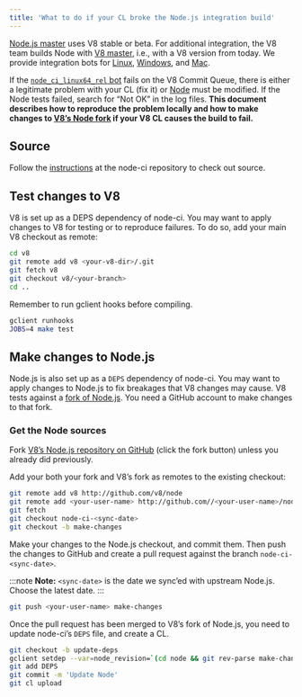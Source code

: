 ```yaml
---
title: 'What to do if your CL broke the Node.js integration build'
---
```


[Node.js master](https://github.com/nodejs/node) uses V8 stable or beta. For additional integration, the V8 team builds Node with [V8 master](https://chromium.googlesource.com/v8/v8.git), i.e., with a V8 version from today. We provide integration bots for [Linux](https://ci.chromium.org/p/node-ci/builders/ci/Node-CI%20Linux64/), [Windows](https://ci.chromium.org/p/node-ci/builders/ci/Node-CI%20Win64/), and [Mac](https://ci.chromium.org/p/node-ci/builders/ci/Node-CI%20Mac64/).

If the [`node_ci_linux64_rel` bot](https://ci.chromium.org/p/node-ci/builders/try/node_ci_linux64_rel/) fails on the V8 Commit Queue, there is either a legitimate problem with your CL (fix it) or [Node](https://github.com/v8/node/) must be modified. If the Node tests failed, search for “Not OK” in the log files. **This document describes how to reproduce the problem locally and how to make changes to [V8’s Node fork](https://github.com/v8/node/) if your V8 CL causes the build to fail.**

## Source

Follow the [instructions](https://chromium.googlesource.com/v8/node-ci) at the node-ci repository to check out source.

## Test changes to V8

V8 is set up as a DEPS dependency of node-ci. You may want to apply changes to V8 for testing or to reproduce failures. To do so, add your main V8 checkout as remote:

```bash
cd v8
git remote add v8 <your-v8-dir>/.git
git fetch v8
git checkout v8/<your-branch>
cd ..
```

Remember to run gclient hooks before compiling.

```bash
gclient runhooks
JOBS=4 make test
```

## Make changes to Node.js

Node.js is also set up as a `DEPS` dependency of node-ci. You may want to apply changes to Node.js to fix breakages that V8 changes may cause. V8 tests against a [fork of Node.js](https://github.com/v8/node). You need a GitHub account to make changes to that fork.

### Get the Node sources

Fork [V8’s Node.js repository on GitHub](https://github.com/v8/node/) (click the fork button) unless you already did previously.

Add your both your fork and V8’s fork as remotes to the existing checkout:

```bash
git remote add v8 http://github.com/v8/node
git remote add <your-user-name> http://github.com//<your-user-name>/node
git fetch
git checkout node-ci-<sync-date>
git checkout -b make-changes
```

Make your changes to the Node.js checkout, and commit them. Then push the changes to GitHub and create a pull request against the branch `node-ci-<sync-date>`.

:::note
**Note:** `<sync-date>` is the date we sync’ed with upstream Node.js. Choose the latest date.
:::

```bash
git push <your-user-name> make-changes
```

Once the pull request has been merged to V8’s fork of Node.js, you need to update node-ci’s `DEPS` file, and create a CL.

```bash
git checkout -b update-deps
gclient setdep --var=node_revision=`(cd node && git rev-parse make-changes)`
git add DEPS
git commit -m 'Update Node'
git cl upload
```
